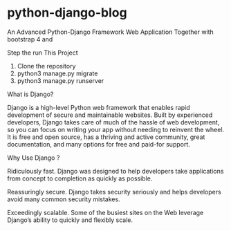 # python-django-blog
An Advanced Python-Django Framework Web Application Together with bootstrap 4 and 

Step the run This Project

1) Clone the repository
2) python3 manage.py migrate
3) python3 manage.py runserver

What is Django?

Django is a high-level Python web framework that enables rapid development of secure and maintainable websites. Built by experienced developers, Django takes care of much of the hassle of web development, so you can focus on writing your app without needing to reinvent the wheel. It is free and open source, has a thriving and active community, great documentation, and many options for free and paid-for support. 

Why Use Django ?

Ridiculously fast.
Django was designed to help developers take applications from concept to completion as quickly as possible.

Reassuringly secure.
Django takes security seriously and helps developers avoid many common security mistakes.

Exceedingly scalable.
Some of the busiest sites on the Web leverage Django’s ability to quickly and flexibly scale.
